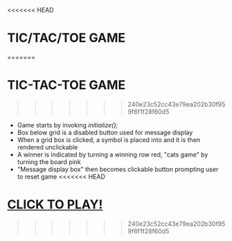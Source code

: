 <<<<<<< HEAD
# TIC/TAC/TOE GAME
=======
# TIC-TAC-TOE GAME
>>>>>>> 240e23c52cc43e79ea202b30f959f6f1f28f60d5

- Game starts by invoking *initialize();*  
- Box below grid is a disabled button used for message display
- When a grid box is clicked, a symbol is placed into and it is then rendered unclickable  
- A winner is indicated by turning a winning row red, "cats game" by turning the board pink  
- "Message display box" then becomes clickable button prompting user to reset game
<<<<<<< HEAD

<a href="https://h-b8.github.io/tic-tac-toe-game/">CLICK TO PLAY!</a>
=======
>>>>>>> 240e23c52cc43e79ea202b30f959f6f1f28f60d5
